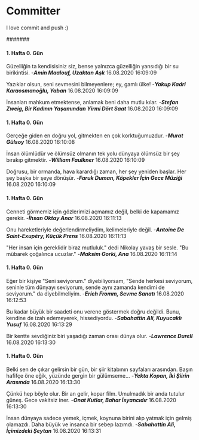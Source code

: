 # Committer
 I love commit and push :)

#######

 #### 1. Hafta 0. Gün 
 Güzelliğin ta kendisisiniz siz, bense yalnızca güzelliğin yansıdığı bir su birikintisi. -__*Amin Maalouf, Uzaktan Aşk*__ 16.08.2020 16:09:09 

 Yazıklar olsun, seni sevmesini bilmeyenlere; ey, gamlı ülke! -__*Yakup Kadri Karaosmanoğlu, Yaban*__ 16.08.2020 16:09:09 

 İnsanları mahkum etmektense, anlamak beni daha mutlu kılar. -__*Stefan Zweig, Bir Kadının Yaşamından Yirmi Dört Saat*__ 16.08.2020 16:09:09 


 #### 1. Hafta 0. Gün 
 Gerçeğe giden en doğru yol, gitmekten en çok korktuğumuzdur. -__*Murat Gülsoy*__ 16.08.2020 16:10:08 

 İnsan ölümlüdür ve ölümsüz olmanın tek yolu dünyaya ölümsüz bir şey bırakıp gitmektir. -__*William Faulkner*__ 16.08.2020 16:10:09 

 Doğrusu, bir ormanda, hava karardığı zaman, her şey yeniden başlar. Her şey başka bir şeye dönüşür. -__*Faruk Duman, Köpekler İçin Gece Müziği*__ 16.08.2020 16:10:09 


 #### 1. Hafta 0. Gün 
 Cenneti görmemiz için gözlerimizi açmamız değil, belki de kapamamız gerekir. -__*İhsan Oktay Anar*__ 16.08.2020 16:11:13 

 Onu hareketleriyle değerlendirmeliydim, kelimeleriyle değil. -__*Antoine De Saint-Exupéry, Küçük Prens*__ 16.08.2020 16:11:13 

 "Her insan için gereklidir biraz mutluluk." dedi Nikolay yavaş bir sesle. "Bu mübarek çoğalınca ucuzlar." -__*Maksim Gorki, Ana*__ 16.08.2020 16:11:14 


 #### 1. Hafta 0. Gün 
 Eğer bir kişiye "Seni seviyorum." diyebiliyorsam, "Sende herkesi seviyorum, seninle tüm dünyayı seviyorum, sende aynı zamanda kendimi de seviyorum." da diyebilmeliyim. -__*Erich Fromm, Sevme Sanatı*__ 16.08.2020 16:12:53 

 Bu kadar büyük bir saadeti onu verene göstermek doğru değildi. Bunu, kendine de izah edemeyerek, hissediyordu. -__*Sabahattin Ali, Kuyucaklı Yusuf*__ 16.08.2020 16:13:29 

 Bir kentte sevdiğiniz biri yaşadığı zaman orası dünya olur. -__*Lawrence Durell*__ 16.08.2020 16:13:30 


 #### 1. Hafta 0. Gün 
 Belki sen de çıkar gelirsin bir gün, bir şiir kitabının sayfaları arasından. Başın hafifçe öne eğik, yüzünde gergin bir gülümseme... -__*Yekta Kopan, İki Şiirin Arasında*__ 16.08.2020 16:13:30 

 Çünkü hep böyle olur. Bir an gelir, kopar film. Umulmadık bir anda tutulur güneş. Gece vakitsiz iner. -__*Onat Kutlar, Bahar İsyancıdır*__ 16.08.2020 16:13:30 

 İnsan dünyaya sadece yemek, içmek, koynuna birini alıp yatmak için gelmiş olamazdı. Daha büyük ve insanca bir sebep lazımdı. -__*Sabahattin Ali, İçimizdeki Şeytan*__ 16.08.2020 16:13:31 
